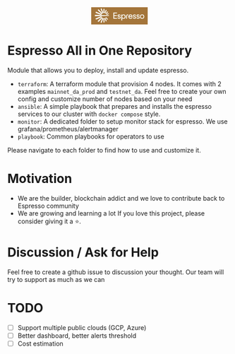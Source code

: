<div align="center" width="100%">
    <img src="https://avatars.githubusercontent.com/u/81272306?v=4" width="128" alt="" />
    <img src="./logo/espresso.png" width="128" alt="" />
</div>

# Espresso All in One Repository
Module that allows you to deploy, install and update espresso.

- `terraform`: A terraform module that provision 4 nodes. It comes with 2 examples `mainnet_da_prod` and `testnet_da`. Feel free to create your own config and customize number of nodes based on your need
- `ansible`: A simple playbook that prepares and installs the espresso services to our cluster with `docker compose` style.
- `monitor`: A dedicated folder to setup monitor stack for espresso. We use grafana/prometheus/alertmanager
- `playbook`: Common playbooks for operators to use 

Please navigate to each folder to find how to use and customize it.

# Motivation
- We are the builder, blockchain addict and we love to contribute back to Espresso community
- We are growing and learning a lot
If you love this project, please consider giving it a ⭐.

# Discussion / Ask for Help
Feel free to create a github issue to discussion your thought. Our team will try to support as much as we can

# TODO
- [ ] Support multiple public clouds (GCP, Azure)
- [ ] Better dashboard, better alerts threshold
- [ ] Cost estimation
